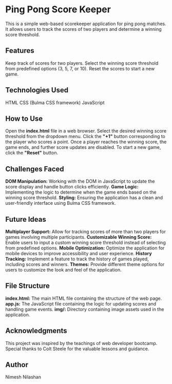# Ping Pong Score Keeper
This is a simple web-based scorekeeper application for ping pong matches. It allows users to track the scores of two players and determine a winning score threshold.

## Features
Keep track of scores for two players.
Select the winning score threshold from predefined options (3, 5, 7, or 10).
Reset the scores to start a new game.

## Technologies Used
HTML
CSS (Bulma CSS framework)
JavaScript

## How to Use
Open the **index.html** file in a web browser.
Select the desired winning score threshold from the dropdown menu.
Click the **"+1"** button corresponding to the player who scores a point.
Once a player reaches the winning score, the game ends, and further score updates are disabled.
To start a new game, click the **"Reset"** button.

## Challenges Faced
**DOM Manipulation:** Working with the DOM in JavaScript to update the score display and handle button clicks efficiently.
**Game Logic:** Implementing the logic to determine when the game ends based on the winning score threshold.
**Styling:** Ensuring the application has a clean and user-friendly interface using Bulma CSS framework.

## Future Ideas
**Multiplayer Support:** Allow for tracking scores of more than two players for games involving multiple participants.
**Customizable Winning Score:** Enable users to input a custom winning score threshold instead of selecting from predefined options.
**Mobile Optimization:** Optimize the application for mobile devices to improve accessibility and user experience.
**History Tracking:** Implement a feature to track the history of games played, including scores and winners.
**Themes:** Provide different theme options for users to customize the look and feel of the application.

## File Structure
**index.html:** The main HTML file containing the structure of the web page.
**app.js:** The JavaScript file containing the logic for updating scores and handling game events.
**img/:** Directory containing image assets used in the application.

## Acknowledgments
This project was inspired by the teachings of web developer bootcamp. Special thanks to Colt Steele for the valuable lessons and guidance.

## Author
Nimesh Nilashan



